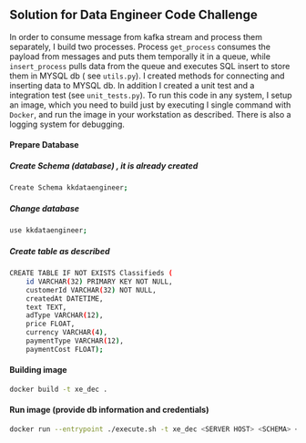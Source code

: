 ## Solution for Data Engineer Code Challenge

In order to consume message from kafka stream and process them separately, I build two processes. Process `get_process` consumes the payload from messages and puts them temporally it in a queue, while `insert_process` pulls data from the queue and executes SQL insert to store them in MYSQL db ( see `utils.py`). I created methods for connecting and inserting data to MYSQL db. In addition I created a unit test and a integration test (see `unit_tests.py`). To run this code in any system, I setup an image, which you need to build just by executing I single command with `Docker`, and run the image in your workstation as described. There is also a logging system for debugging. 
 
####  Prepare Database

##### Create Schema (database) , it is already created
```bash
Create Schema kkdataengineer;
```

##### Change database
```bash
use kkdataengineer;
```

##### Create table as described
```bash
CREATE TABLE IF NOT EXISTS Classifieds (
    id VARCHAR(32) PRIMARY KEY NOT NULL,
    customerId VARCHAR(32) NOT NULL,
    createdAt DATETIME,
    text TEXT,
    adType VARCHAR(12),
    price FLOAT,
    currency VARCHAR(4),
    paymentType VARCHAR(12),
    paymentCost FLOAT);

```

#### Building image
```bash
docker build -t xe_dec .
```

#### Run image (provide db information and credentials)
```bash
docker run --entrypoint ./execute.sh -t xe_dec <SERVER HOST> <SCHEMA> <USERNAME> <PASSWORD>
```



